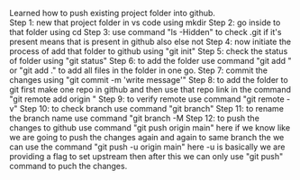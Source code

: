 Learned how to push existing project folder into github.<br>
Step 1: new that project folder in vs code using mkdir <folder-name>
Step 2: go inside to that folder using cd <folder-name>
Step 3: use command "ls -Hidden" to check .git if it's present means that is present in github also else not
Step 4: now initiate the process of add that folder to github using "git init"
Step 5: check the status of folder using "git status"
Step 6: to add the folder use command "git add <file-name>" or "git add ." to add all files in the folder in one go.
Step 7: commit the changes using "git commit -m 'write message'"
Step 8: to add the folder to git first make one repo in github and then use that repo link in the command "git remote add origin <link>"
Step 9: to verify remote use command "git remote -v"
Step 10: to check branch use command "git branch"
Step 11: to rename the branch name use command "git branch -M <new-name>
Step 12: to push the changes to github use command "git push origin main" here if we know like we are going to push the changes again and again to same branch the we can use the command "git push -u origin main" here -u is basically we are providing a flag to set upstream then after this we can only use "git push" command to puch the changes.
